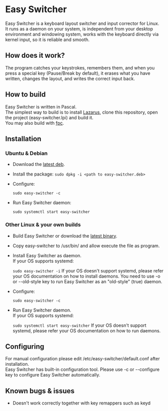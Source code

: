 # Easy Switcher
Easy Switcher is a keyboard layout switcher and input corrector for Linux.  
It runs as a daemon on your system, is independent from your desktop environment and windowing system, works with the keyboard directly via kernel input, so it is reliable and smooth.   

## How does it work?
The program catches your keystrokes, remembers them, and when you press a special key (Pause/Break by default), it erases what you have written, changes the layout, and writes the correct input back.

## How to build
Easy Switcher is written in Pascal.  
The simplest way to build is to install [Lazarus](https://www.lazarus-ide.org/), clone this repository, open the project (easy-switcher.lpi) and build it.  
You may also build with [fpc](https://www.freepascal.org/).

## Installation
### Ubuntu & Debian
* Download the [latest deb](https://github.com/freemind001/easy-switcher/releases).
* Install the package:
	`sudo dpkg -i <path to easy-switcher.deb>`
* Configure:

	`sudo easy-switcher -c`
* Run Easy Switcher daemon:

	`sudo systemctl start easy-switcher`

### Other Linux & your own builds
* Build Easy Switcher or download the [latest binary](https://github.com/freemind001/easy-switcher/releases).
* Copy easy-switcher to /usr/bin/ and allow execute the file as program.
* Install Easy Switcher as daemon.  
If your OS supports systemd:

	`sudo easy-switcher -i`
If your OS doesn't support systemd, please refer your OS documentation on how to install daemons. You need to use -o or --old-style key to run Easy Switcher as an "old-style" (true) daemon.
* Configure:

	`sudo easy-switcher -c`
* Run Easy Switcher daemon.  
If your OS supports systemd:

	`sudo systemctl start easy-switcher`
If your OS doesn't support systemd, please refer your OS documentation on how to run daemons.

## Configuring
For manual configuration please edit /etc/easy-switcher/default.conf after installation.  
Easy Switcher has built-in configuration tool. Please use -c or --configure key to configure Easy Switcher automatically.

## Known bugs & issues
* Doesn't work correctly together with key remappers such as keyd
